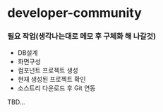 # developer-community

### 필요 작업(생각나는대로 메모 후 구체화 해 나갈것)
- DB설계
- 화면구성
- 컴포넌트 프로젝트 생성
- 현재 생성된 프로젝트 확인
- 소스트리 다운로드 후 Git 연동


TBD...
